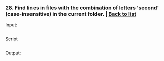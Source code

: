 ### <a id='task_28'>28. Find lines in files with the combination of letters 'second' (case-insensitive) in the current folder.</a>  |  [Back to list](#back_to_list)

Input:
``` bash

```

Script
```

```

Output:
```

```
